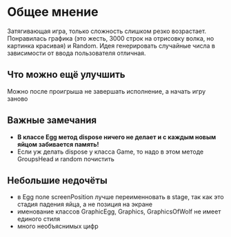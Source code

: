 # Общее мнение
Затягивающая игра, только сложность слишком резко возрастает. Понравилась графика (это жесть, 3000 строк на отрисовку волка, но картинка красивая) и Random. Идея генерировать случайные числа в зависимости от ввода пользователя отличная.
## Что можно ещё улучшить
Можно после проигрыша не завершать исполнение, а начать игру заново
## Важные замечания
- **В классе Egg метод dispose ничего не делает и с каждым новым яйцом забивается память!**
- Если уж делать dispose у класса Game, то надо в этом методе GroupsHead и random почистить
## Небольшие недочёты
- в Egg поле screenPosition лучше переименновать в stage, так как это стадия падения яйца, а не позиция на экране
- именование классов GraphicEgg, Graphics, GraphicsOfWolf не имеет единого стиля
- много необъяснимых цифр
